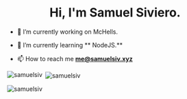 <h1 align="center">Hi, I'm Samuel Siviero.</h1>

- 🔭 I’m currently working on McHells.

- 🌱 I’m currently learning ** NodeJS.**

- 📫 How to reach me **me@samuelsiv.xyz**


<!--START_SECTION:waka-->
<!--END_SECTION:waka-->

<p><img align="left" src="https://github-readme-stats.vercel.app/api/top-langs?username=samuelsiv&show_icons=true&locale=en&layout=compact" alt="samuelsiv" /></p>

<p>&nbsp;<img align="center" src="https://github-readme-stats.vercel.app/api?username=samuelsiv&show_icons=true&locale=en" alt="samuelsiv" /></p>
<p align="left"> <img src="https://komarev.com/ghpvc/?username=samuelsiv&label=Profile%20views&color=0e75b6&style=flat" alt="samuelsiv" /> </p>

